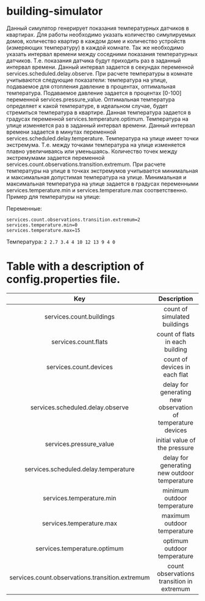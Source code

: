 # building-simulator

Данный симулятор генерирует показания температурных датчиков в квартирах. Для работы необходимо указать количество симулируемых домов, количество квартир в каждом доме и количество устройств (измеряющих температуру) в каждой комнате. Так же необходимо указать интервал времени между соседними показания температурных датчиков. Т.е. показания датчика будут приходить раз в заданный интервал времени. Данный интервал задается в секундах переменной services.scheduled.delay.observe. При расчете температуры в комнате учитываются следующие показатели: температура на улице, подаваемое для отопления давление в процентах, оптимальная температура. Подаваемое давление задается в процентах [0-100] переменной services.pressure_value. Оптимальная температура определяет к какой температуре, в идеальном случае, будет стремиться температура в квартире. Данная температура задается в градусах переменной services.temperature.optimum. Температура на улице изменяется раз в заданный интервал времени. Данный интервал времени задается в минутах переменной services.scheduled.delay.temperature. Температура на улице имеет точки экстремума. Т.е. между точками температура на улице изменяется плавно увеличиваясь или уменьшаясь.  Количество точек между экстремумами задается переменной services.count.observations.transition.extremum.  При расчете температуры на улице в точках экстремумов учитывается минимальная и максимальная допустимая температура на улице. Минимальная и максимальная температура на улице задается в градусах переменными services.temperature.min и services.temperature.max соответственно.
Пример для температуры на улице:

Переменные: 
```
services.count.observations.transition.extremum=2
services.temperature.min=0
services.temperature.max=15
```
Температура:
``` 2 2.7 3.4 4 10 12 13 9 4 0 ```

# Table with a description of config.properties file.

| Key        | Description       |
| :-------------: | :-------------: | 
| services.count.buildings | count of simulated buildings |
| services.count.flats | count of flats in each building |
| services.count.devices | count of devices in each flat |
| services.scheduled.delay.observe | delay for generating new observation of temperature devices | 
| services.pressure_value | initial value of the pressure |
| services.scheduled.delay.temperature | delay for generating new outdoor temperature |
| services.temperature.min | minimum outdoor temperature |
| services.temperature.max | maximum outdoor temperature |
| services.temperature.optimum | optimum outdoor temperature |
| services.count.observations.transition.extremum | count observations transition in extremum |

